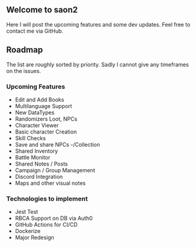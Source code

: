 ## Welcome to saon2

Here I will post the upcoming features and some dev updates. Feel free to contact me via GitHub. 

## Roadmap

The list are roughly sorted by priority. Sadly I cannot give any timeframes on the issues.

### Upcoming Features 
- Edit and Add Books
- Multilanguage Support
- New DataTypes
- Randomizers Loot, NPCs
- Character Viewer
- Basic character Creation
- Skill Checks
- Save and share NPCs -/Collection
- Shared Inventory
- Battle Monitor
- Shared Notes / Posts
- Campaign / Group Management
- Discord Integration
- Maps and other visual notes

### Technologies to implement
- Jest Test
- RBCA Support on DB via Auth0
- GitHub Actions for CI/CD
- Dockerize
- Major Redesign
